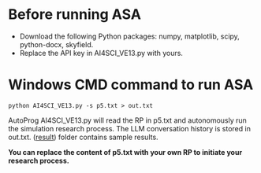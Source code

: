 # Before running ASA
- Download the following Python packages: numpy, matplotlib, scipy, python-docx, skyfield.
- Replace the API key in AI4SCI_VE13.py with yours.

# Windows CMD command to run ASA
```python AI4SCI_VE13.py -s p5.txt > out.txt```

AutoProg AI4SCI_VE13.py will read the RP in p5.txt and autonomously run the simulation research process. The LLM conversation history is stored in out.txt. ([result](result)) folder contains sample results.

**You can replace the content of p5.txt with your own RP to initiate your research process.**
